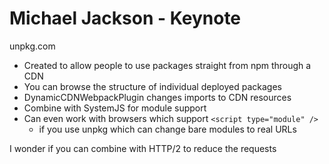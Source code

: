 Michael Jackson - Keynote
=========================

unpkg.com

* Created to allow people to use packages straight from npm through a CDN
* You can browse the structure of individual deployed packages
* DynamicCDNWebpackPlugin changes imports to CDN resources
* Combine with SystemJS for module support
* Can even work with browsers which support `<script type="module" />`
  * if you use unpkg which can change bare modules to real URLs

I wonder if you can combine with HTTP/2 to reduce the requests
